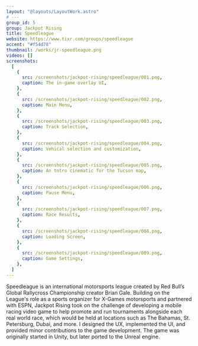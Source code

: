 ```yaml
---
layout: "@layouts/LayoutWork.astro"
# ---
group_id: 5
group: Jackpot Rising
title: Speedleague
website: https://www.tixr.com/groups/speedleague
accent: "#f54d78"
thumbnail: /works/jr-speedleague.png
videos: []
screenshots:
  [
    {
      src: /screenshots/jackpot-rising/speedleague/001.png,
      caption: The in-game overlay UI,
    },
    {
      src: /screenshots/jackpot-rising/speedleague/002.png,
      caption: Main Menu,
    },
    {
      src: /screenshots/jackpot-rising/speedleague/003.png,
      caption: Track Selection,
    },
    {
      src: /screenshots/jackpot-rising/speedleague/004.png,
      caption: Vehical selection and customization,
    },
    {
      src: /screenshots/jackpot-rising/speedleague/005.png,
      caption: An tntro cinematic for the Tucson map,
    },
    {
      src: /screenshots/jackpot-rising/speedleague/006.png,
      caption: Pause Menu,
    },
    {
      src: /screenshots/jackpot-rising/speedleague/007.png,
      caption: Race Results,
    },
    {
      src: /screenshots/jackpot-rising/speedleague/008.png,
      caption: Loading Screen,
    },
    {
      src: /screenshots/jackpot-rising/speedleague/009.png,
      caption: Game Settings,
    },
  ]
---
```


Speedleague is an international motorsports league created by Red Bull’s Global Rallycross Championship creator Brian Gale. Building on the League's role as a sports organizer for X-Games motorsports and partnered with ESPN, Jackpot Rising took on the challenge of developing a mobile racing video game to help promote and run tournaments alongside each real world race, which would be held at locations such as The Bahamas, St. Petersburg, Dubai, and more. I designed the UX, implemented the UI, and provided minor contributions to the game development. The game was originally started in Unity, but later ported to the Unreal engine.
